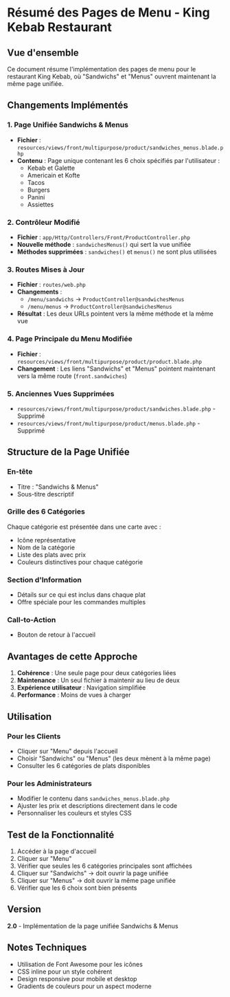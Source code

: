 # Résumé des Pages de Menu - King Kebab Restaurant

## Vue d'ensemble
Ce document résume l'implémentation des pages de menu pour le restaurant King Kebab, où "Sandwichs" et "Menus" ouvrent maintenant la même page unifiée.

## Changements Implémentés

### 1. Page Unifiée Sandwichs & Menus
- **Fichier** : `resources/views/front/multipurpose/product/sandwiches_menus.blade.php`
- **Contenu** : Page unique contenant les 6 choix spécifiés par l'utilisateur :
  - Kebab et Galette
  - Americain et Kofte
  - Tacos
  - Burgers
  - Panini
  - Assiettes

### 2. Contrôleur Modifié
- **Fichier** : `app/Http/Controllers/Front/ProductController.php`
- **Nouvelle méthode** : `sandwichesMenus()` qui sert la vue unifiée
- **Méthodes supprimées** : `sandwiches()` et `menus()` ne sont plus utilisées

### 3. Routes Mises à Jour
- **Fichier** : `routes/web.php`
- **Changements** :
  - `/menu/sandwichs` → `ProductController@sandwichesMenus`
  - `/menu/menus` → `ProductController@sandwichesMenus`
- **Résultat** : Les deux URLs pointent vers la même méthode et la même vue

### 4. Page Principale du Menu Modifiée
- **Fichier** : `resources/views/front/multipurpose/product/product.blade.php`
- **Changement** : Les liens "Sandwichs" et "Menus" pointent maintenant vers la même route (`front.sandwiches`)

### 5. Anciennes Vues Supprimées
- `resources/views/front/multipurpose/product/sandwiches.blade.php` - Supprimé
- `resources/views/front/multipurpose/product/menus.blade.php` - Supprimé

## Structure de la Page Unifiée

### En-tête
- Titre : "Sandwichs & Menus"
- Sous-titre descriptif

### Grille des 6 Catégories
Chaque catégorie est présentée dans une carte avec :
- Icône représentative
- Nom de la catégorie
- Liste des plats avec prix
- Couleurs distinctives pour chaque catégorie

### Section d'Information
- Détails sur ce qui est inclus dans chaque plat
- Offre spéciale pour les commandes multiples

### Call-to-Action
- Bouton de retour à l'accueil

## Avantages de cette Approche

1. **Cohérence** : Une seule page pour deux catégories liées
2. **Maintenance** : Un seul fichier à maintenir au lieu de deux
3. **Expérience utilisateur** : Navigation simplifiée
4. **Performance** : Moins de vues à charger

## Utilisation

### Pour les Clients
- Cliquer sur "Menu" depuis l'accueil
- Choisir "Sandwichs" ou "Menus" (les deux mènent à la même page)
- Consulter les 6 catégories de plats disponibles

### Pour les Administrateurs
- Modifier le contenu dans `sandwiches_menus.blade.php`
- Ajuster les prix et descriptions directement dans le code
- Personnaliser les couleurs et styles CSS

## Test de la Fonctionnalité

1. Accéder à la page d'accueil
2. Cliquer sur "Menu"
3. Vérifier que seules les 6 catégories principales sont affichées
4. Cliquer sur "Sandwichs" → doit ouvrir la page unifiée
5. Cliquer sur "Menus" → doit ouvrir la même page unifiée
6. Vérifier que les 6 choix sont bien présents

## Version
**2.0** - Implémentation de la page unifiée Sandwichs & Menus

## Notes Techniques
- Utilisation de Font Awesome pour les icônes
- CSS inline pour un style cohérent
- Design responsive pour mobile et desktop
- Gradients de couleurs pour un aspect moderne
